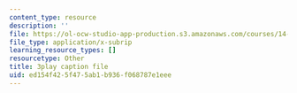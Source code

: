 ```yaml
---
content_type: resource
description: ''
file: https://ol-ocw-studio-app-production.s3.amazonaws.com/courses/14-01sc-principles-of-microeconomics-fall-2011/ed154f425f475ab1b936f068787e1eee_zFIB8-30YhA.vtt
file_type: application/x-subrip
learning_resource_types: []
resourcetype: Other
title: 3play caption file
uid: ed154f42-5f47-5ab1-b936-f068787e1eee
---
```

